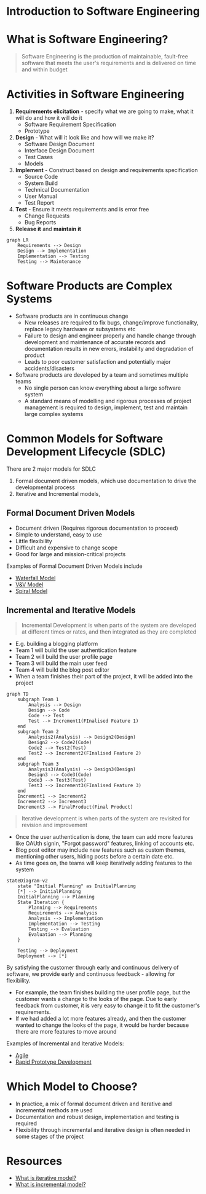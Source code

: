 # Introduction to Software Engineering

# What is Software Engineering?

> Software Engineering is the production of maintainable, fault-free software that meets the user's requirements and is delivered on time and within budget

# Activities in Software Engineering

1. **Requirements elicitation** - specify what we are going to make, what it will do and how it will do it
   - Software Requirement Specification
   - Prototype
2. **Design** - What will it look like and how will we make it?
    - Software Design Document
    - Interface Design Document
    - Test Cases
    - Models
3. **Implement** - Construct based on design and requirements specification
    - Source Code
    - System Build
    - Technical Documentation
    - User Manual 
    - Test Report
4. **Test** - Ensure it meets requirements and is error free
    - Change Requests
    - Bug Reports
5. **Release it** and **maintain it**

```mermaid
graph LR
    Requirements --> Design
    Design --> Implementation
    Implementation --> Testing
    Testing --> Maintenance
```

# Software Products are Complex Systems

- Software products are in continuous change
    - New releases are required to fix bugs, change/improve functionality, replace legacy hardware or subsystems etc
    - Failure to design and engineer properly and handle change through development and maintenance of accurate records and documentation results in new errors, instability and degradation of product
    - Leads to poor customer satisfaction and potentially major accidents/disasters
- Software products are developed by a team and sometimes multiple teams
    - No single person can know everything about a large software system
    - A standard means of modelling and rigorous processes of project management is required to design, implement, test and maintain large complex systems

# Common Models for Software Development Lifecycle (SDLC)

There are 2 major models for SDLC
1. Formal document driven models, which use documentation to drive the developmental process
2. Iterative and Incremental models,

## Formal Document Driven Models

- Document driven (Requires rigorous documentation to proceed)
- Simple to understand, easy to use
- Little flexibility
- Difficult and expensive to change scope
- Good for large and mission-critical projects

Examples of Formal Document Driven Models include
- [Waterfall Model](https://www.tutorialspoint.com/sdlc/sdlc_waterfall_model.htm)
- [V&V Model](https://www.tutorialspoint.com/sdlc/sdlc_v_model.htm)
- [Spiral Model](https://www.tutorialspoint.com/sdlc/sdlc_spiral_model.htm)

## Incremental and Iterative Models

> Incremental Development is when parts of the system are developed at different times or rates, and then integrated as they are completed
- E.g. building a blogging platform
- Team 1 will build the user authentication feature
- Team 2 will build the user profile page
- Team 3 will build the main user feed
- Team 4 will build the blog post editor
- When a team finishes their part of the project, it will be added into the project

```mermaid
graph TD
    subgraph Team 1
        Analysis --> Design
        Design --> Code
        Code --> Test
        Test --> Increment1(FInalised Feature 1)
    end
    subgraph Team 2
        Analysis2(Analysis) --> Design2(Design)
        Design2 --> Code2(Code)
        Code2 --> Test2(Test)
        Test2 --> Increment2(FInalised Feature 2)
    end
    subgraph Team 3
        Analysis3(Analysis) --> Design3(Design)
        Design3 --> Code3(Code)
        Code3 --> Test3(Test)
        Test3 --> Increment3(FInalised Feature 3)
    end
    Increment1 --> Increment2
    Increment2 --> Increment3
    Increment3 --> FinalProduct(Final Product)

```

> Iterative development is when parts of the system are revisited for revision and improvement
- Once the user authentication is done, the team can add more features like OAUth signin, "Forgot password" features, linking of accounts etc.
- Blog post editor may include new features such as custom themes, mentioning other users, hiding posts before a certain date etc.
- As time goes on, the teams will keep iteratively adding features to the system

```mermaid
stateDiagram-v2
    state "Initial Planning" as InitialPlanning
    [*] --> InitialPlanning
    InitialPlanning --> Planning
    State Iteration {
        Planning --> Requirements
        Requirements --> Analysis
        Analysis --> Implementation
        Implementation --> Testing
        Testing --> Evaluation
        Evaluation --> Planning
    }
    
    Testing --> Deployment
    Deployment --> [*]
```

By satisfying the customer through early and continuous delivery of software, we provide early and continuous feedback - allowing for flexibility.
- For example, the team finishes building the user profile page, but the customer wants a change to the looks of the page. Due to early feedback from customer, it is very easy to change it to fit the customer's requirements. 
- If we had added a lot more features already, and then the customer wanted to change the looks of the page, it would be harder because there are more features to move around

Examples of Incremental and Iterative Models:
- [Agile](https://www.javatpoint.com/software-engineering-agile-model)
- [Rapid Prototype Development](https://resources.pcb.cadence.com/blog/2019-what-is-the-rapid-prototype-development-process-and-what-are-the-benefits)

# Which Model to Choose?

- In practice, a mix of formal document driven and iterative and incremental methods are used
- Documentation and robust design, implementation and testing is required
- Flexibility through incremental and iterative design is often needed in some stages of the project

# Resources
- [What is iterative model?](https://www.professionalqa.com/iterative-model)
- [What is incremental model?](https://www.guru99.com/what-is-incremental-model-in-sdlc-advantages-disadvantages.html)